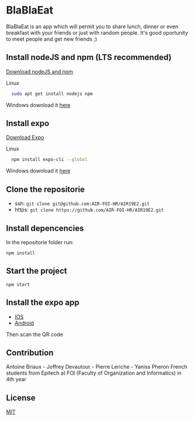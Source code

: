 # BlaBlaEat

BlaBlaEat is an app which will permit you to share lunch, dinner or even breakfast with your friends or just with random people. It's good oportunity to meet people and get new friends ;)

## Install nodeJS and npm (LTS recommended)

[Download nodeJS and npm](https://nodejs.org/en/)

Linux
```bash
  sudo apt get install nodejs npm
```

Windows download it [here](https://nodejs.org/en/download/)

## Install expo

[Download Expo](https://expo.io/learn)

Linux 
```bash
  npm install expo-cli --global
```

Windows download it [here](https://expo.io/tools#snack)

## Clone the repositorie
* ssh: `git clone git@github.com:AIR-FOI-HR/AIR19E2.git`
* https: `git clone https://github.com/AIR-FOI-HR/AIR19E2.git`

## Install depencencies
In the repositorie folder run:

`npm install`

## Start the project
`npm start`

## Install the expo app
* [IOS](https://apps.apple.com/app/apple-store/id982107779)
* [Android](https://play.google.com/store/apps/details?id=host.exp.exponent&referrer=www)

Then scan the QR code

## Contribution
Antoine Briaux - Joffrey Devautour - Pierre Leriche - Yaniss Pheron
French students from Epitech at FOI (Faculty of Organization and Informatics) in 4th year

## License
[MIT](https://choosealicense.com/licenses/mit/)

